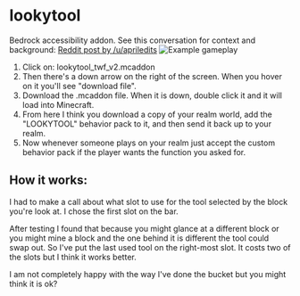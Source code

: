 # lookytool
Bedrock accessibility addon. See this conversation for context and background: [Reddit post by /u/apriledits](https://www.reddit.com/r/Minecraft/comments/1ao9icq/accessibility_for_mentally_challenged/kq32qja/)
![Example gameplay](https://github.com/abrightmoore/lookytool/blob/main/20240214a.gif?raw=true)

1. Click on: lookytool_twf_v2.mcaddon
2. Then there's a down arrow on the right of the screen. When you hover on it you'll see "download file".
3. Download the .mcaddon file. When it is down, double click it and it will load into Minecraft.
4. From here I think you download a copy of your realm world, add the "LOOKYTOOL" behavior pack to it, and then send it back up to your realm.
5. Now whenever someone plays on your realm just accept the custom behavior pack if the player wants the function you asked for.

## How it works:

I had to make a call about what slot to use for the tool selected by the block you're look at. I chose the first slot on the bar.

After testing I found that because you might glance at a different block or you might mine a block and the one behind it is different the tool could swap out. So I've put the last used tool on the right-most slot. It costs two of the slots but I think it works better.

I am not completely happy with the way I've done the bucket but you might think it is ok?

